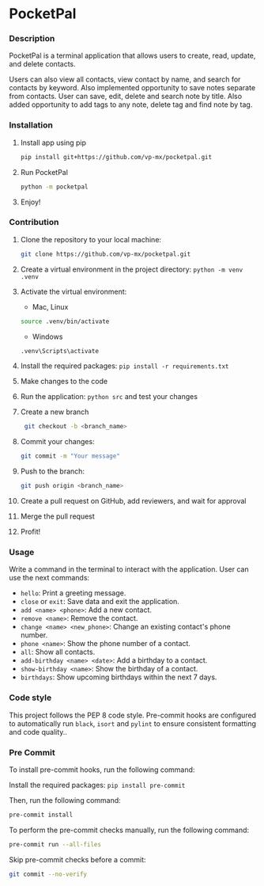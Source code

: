 # PocketPal

### Description

PocketPal is a terminal application that allows users to create, read, update, and delete contacts.

Users can also view all contacts, view contact by name, and search for contacts by keyword.
Also implemented opportunity to save notes separate from contacts.
User can save, edit, delete and search note by title.
Also added opportunity to add tags to any note, delete tag and find note by tag.

### Installation

1. Install app using pip

   ```bash
   pip install git+https://github.com/vp-mx/pocketpal.git
   ```

2. Run PocketPal

   ```bash
   python -m pocketpal
   ```

3. Enjoy!

### Contribution

1. Clone the repository to your local machine:
   ```bash
   git clone https://github.com/vp-mx/pocketpal.git
   ```
2. Create a virtual environment in the project directory: `python -m venv .venv`
3. Activate the virtual environment:
    - Mac, Linux
   ```bash
   source .venv/bin/activate
   ```
    - Windows
   ```bash
   .venv\Scripts\activate
   ```
4. Install the required packages: `pip install -r requirements.txt`
5. Make changes to the code
6. Run the application: `python src` and test your changes
7. Create a new branch
   ```bash
    git checkout -b <branch_name>
   ```
8. Commit your changes:

   ```bash
   git commit -m "Your message"
   ```

9. Push to the branch: 
   ```bash
   git push origin <branch_name>
   ```
10. Create a pull request on GitHub, add reviewers, and wait for approval
11. Merge the pull request
12. Profit!

### Usage

Write a command in the terminal to interact with the application. User can use the next commands:

- `hello`: Print a greeting message.
- `close` or `exit`: Save data and exit the application.
- `add <name> <phone>`: Add a new contact.
- `remove <name>`: Remove the contact.
- `change <name> <new_phone>`: Change an existing contact's phone number.
- `phone <name>`: Show the phone number of a contact.
- `all`: Show all contacts.
- `add-birthday <name> <date>`: Add a birthday to a contact.
- `show-birthday <name>`: Show the birthday of a contact.
- `birthdays`: Show upcoming birthdays within the next 7 days.

### Code style

This project follows the PEP 8 code style.
Pre-commit hooks are configured to automatically run `black`, `isort` and `pylint` to ensure consistent formatting and code quality..

### Pre Commit

To install pre-commit hooks, run the following command:

Install the required packages: `pip install pre-commit`

Then, run the following command:

```bash
pre-commit install
```

To perform the pre-commit checks manually, run the following command:

```bash
pre-commit run --all-files
```

Skip pre-commit checks before a commit:

```bash
git commit --no-verify
```
